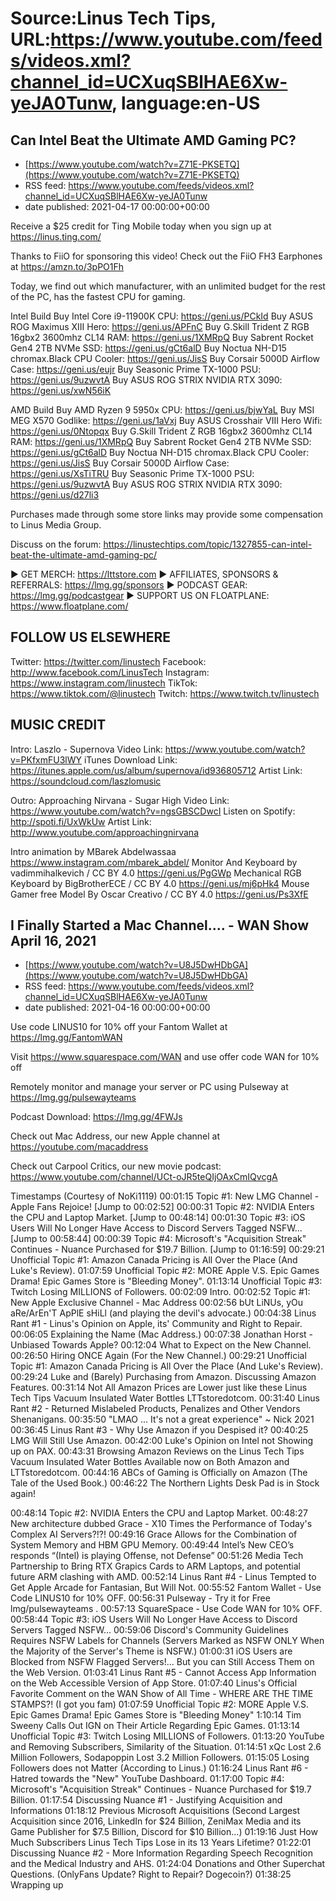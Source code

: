 # Source:Linus Tech Tips, URL:https://www.youtube.com/feeds/videos.xml?channel_id=UCXuqSBlHAE6Xw-yeJA0Tunw, language:en-US

## Can Intel Beat the Ultimate AMD Gaming PC?
 - [https://www.youtube.com/watch?v=Z71E-PKSETQ](https://www.youtube.com/watch?v=Z71E-PKSETQ)
 - RSS feed: https://www.youtube.com/feeds/videos.xml?channel_id=UCXuqSBlHAE6Xw-yeJA0Tunw
 - date published: 2021-04-17 00:00:00+00:00

Receive a $25 credit for Ting Mobile today when you sign up at https://linus.ting.com/

Thanks to FiiO for sponsoring this video! Check out the FiiO FH3 Earphones at  https://amzn.to/3pPO1Fh 

Today, we find out which manufacturer, with an unlimited budget for the rest of the PC, has the fastest CPU for gaming.

Intel Build
  Buy Intel Core i9-11900K CPU: https://geni.us/PCkId
  Buy ASUS ROG Maximus XIII Hero: https://geni.us/APFnC
  Buy G.Skill Trident Z RGB 16gbx2 3600mhz CL14 RAM: https://geni.us/1XMRpQ
  Buy Sabrent Rocket Gen4 2TB NVMe SSD: https://geni.us/gCt6alD
  Buy Noctua NH-D15 chromax.Black CPU Cooler: https://geni.us/JisS
  Buy Corsair 5000D Airflow Case: https://geni.us/eujr
  Buy Seasonic Prime TX-1000 PSU: https://geni.us/9uzwvtA
  Buy ASUS ROG STRIX NVIDIA RTX 3090: https://geni.us/xwN56iK

AMD Build
  Buy AMD Ryzen 9 5950x CPU: https://geni.us/bjwYaL
  Buy MSI MEG X570 Godlike: https://geni.us/1aVxj
  Buy ASUS Crosshair VIII Hero Wifi: https://geni.us/0Ntopqx
  Buy G.Skill Trident Z RGB 16gbx2 3600mhz CL14 RAM: https://geni.us/1XMRpQ
  Buy Sabrent Rocket Gen4 2TB NVMe SSD: https://geni.us/gCt6alD
  Buy Noctua NH-D15 chromax.Black CPU Cooler: https://geni.us/JisS
  Buy Corsair 5000D Airflow Case: https://geni.us/XsTiTRU
  Buy Seasonic Prime TX-1000 PSU: https://geni.us/9uzwvtA
  Buy ASUS ROG STRIX NVIDIA RTX 3090: https://geni.us/d27li3

Purchases made through some store links may provide some compensation to Linus Media Group.

Discuss on the forum: https://linustechtips.com/topic/1327855-can-intel-beat-the-ultimate-amd-gaming-pc/

► GET MERCH: https://lttstore.com
► AFFILIATES, SPONSORS & REFERRALS: https://lmg.gg/sponsors
► PODCAST GEAR: https://lmg.gg/podcastgear
► SUPPORT US ON FLOATPLANE: https://www.floatplane.com/

FOLLOW US ELSEWHERE
---------------------------------------------------  
Twitter: https://twitter.com/linustech
Facebook: http://www.facebook.com/LinusTech
Instagram: https://www.instagram.com/linustech
TikTok: https://www.tiktok.com/@linustech
Twitch: https://www.twitch.tv/linustech

MUSIC CREDIT
---------------------------------------------------
Intro: Laszlo - Supernova
Video Link: https://www.youtube.com/watch?v=PKfxmFU3lWY
iTunes Download Link: https://itunes.apple.com/us/album/supernova/id936805712
Artist Link: https://soundcloud.com/laszlomusic

Outro: Approaching Nirvana - Sugar High
Video Link: https://www.youtube.com/watch?v=ngsGBSCDwcI
Listen on Spotify: http://spoti.fi/UxWkUw
Artist Link: http://www.youtube.com/approachingnirvana

Intro animation by MBarek Abdelwassaa https://www.instagram.com/mbarek_abdel/
Monitor And Keyboard by vadimmihalkevich / CC BY 4.0  https://geni.us/PgGWp
Mechanical RGB Keyboard by BigBrotherECE / CC BY 4.0 https://geni.us/mj6pHk4
Mouse Gamer free Model By Oscar Creativo / CC BY 4.0 https://geni.us/Ps3XfE

## I Finally Started a Mac Channel.... - WAN Show April 16, 2021
 - [https://www.youtube.com/watch?v=U8J5DwHDbGA](https://www.youtube.com/watch?v=U8J5DwHDbGA)
 - RSS feed: https://www.youtube.com/feeds/videos.xml?channel_id=UCXuqSBlHAE6Xw-yeJA0Tunw
 - date published: 2021-04-16 00:00:00+00:00

Use code LINUS10 for 10% off your Fantom Wallet at https://lmg.gg/FantomWAN

Visit https://www.squarespace.com/WAN and use offer code WAN for 10% off

Remotely monitor and manage your server or PC using Pulseway at https://lmg.gg/pulsewayteams 

Podcast Download: https://lmg.gg/4FWJs

Check out Mac Address, our new Apple channel at https://youtube.com/macaddress

Check out Carpool Critics, our new movie podcast: https://www.youtube.com/channel/UCt-oJR5teQIjOAxCmIQvcgA

Timestamps (Courtesy of NoKi1119)
00:01:15 Topic #1: New LMG Channel - Apple Fans Rejoice! [Jump to 00:02:52]
00:00:31 Topic #2: NVIDIA Enters the CPU and Laptop Market. [Jump to 00:48:14]
00:01:30 Topic #3: iOS Users Will No Longer Have Access to Discord Servers Tagged NSFW... [Jump  to 00:58:44]
00:00:39 Topic #4: Microsoft's "Acquisition Streak" Continues - Nuance Purchased for $19.7 Billion. [Jump to 01:16:59]
00:29:21 Unofficial Topic #1: Amazon Canada Pricing is All Over the Place (And Luke's Review).
01:07:59 Unofficial Topic #2: MORE Apple V.S. Epic Games Drama! Epic Games Store is "Bleeding Money".
01:13:14 Unofficial Topic #3: Twitch Losing MILLIONS of Followers.
00:02:09 Intro.
00:02:52 Topic #1: New Apple Exclusive Channel - Mac Address
 00:02:56 bUt LiNUs, yOu aRe/ArEn'T ApPlE sHiLl (and playing the devil's advocate.)
 00:04:38 Linus Rant #1 - Linus's Opinion on Apple, its' Community and Right to Repair.
 00:06:05 Explaining the Name (Mac Address.)
 00:07:38 Jonathan Horst - Unbiased Towards Apple?
 00:12:04 What to Expect on the New Channel.
 00:26:50 Hiring ONCE Again (For the New Channel.)
00:29:21 Unofficial Topic #1: Amazon Canada Pricing is All Over the Place (And Luke's Review).
 00:29:24 Luke and (Barely) Purchasing from Amazon. Discussing Amazon Features.
 00:31:14 Not All Amazon Prices are Lower just like these Linus Tech Tips Vacuum Insulated Water Bottles LTTstoredotcom.
 00:31:40 Linus Rant #2 - Returned Mislabeled Products, Penalizes and Other Vendors Shenanigans.
 00:35:50 "LMAO ... It's not a great experience" ~ Nick 2021
 00:36:45 Linus Rant #3 - Why Use Amazon if you Despised it?
 00:40:25 LMG Will Still Use Amazon.
 00:42:00 Luke's Opinion on Intel not Showing up on PAX.
 00:43:31 Browsing Amazon Reviews on the Linus Tech Tips Vacuum Insulated Water Bottles Available now on Both Amazon and LTTstoredotcom.
 00:44:16 ABCs of Gaming is Officially on Amazon (The Tale of the Used Book.)
 00:46:22 The Northern Lights Desk Pad is in Stock again!

00:48:14 Topic #2: NVIDIA Enters the CPU and Laptop Market.
 00:48:27 New architecture dubbed Grace - X10 Times the Performance of Today's Complex AI Servers?!?!
 00:49:16 Grace Allows for the Combination of System Memory and HBM GPU Memory.
 00:49:44 Intel’s New CEO’s responds “(Intel) is playing Offense, not Defense”
 00:51:26 Media Tech Partnership to Bring RTX Grapics Cards to ARM Laptops, and potential future ARM clashing with AMD.
 00:52:14 Linus Rant #4 - Linus Tempted to Get Apple Arcade for Fantasian, But Will Not.
00:55:52 Fantom Wallet - Use Code LINUS10 for 10% OFF.
00:56:31 Pulseway - Try it for Free lmg/pulsewayteams .
00:57:13 SquareSpace - Use Code WAN for 10% OFF.
00:58:44 Topic #3: iOS Users Will No Longer Have Access to Discord Servers Tagged NSFW...
 00:59:06 Discord's Community Guidelines Requires NSFW Labels for Channels (Servers Marked as NSFW ONLY When the Majority of the Server's Theme is NSFW.)
 01:00:31 iOS Users are Blocked from NSFW Flagged Servers!... But you can Still Access Them on the Web Version.
 01:03:41 Linus Rant #5 - Cannot Access App Information on the Web Accessible Version of App Store.
 01:07:40 Linus's Official Favorite Comment on the WAN Show of All Time - WHERE ARE THE TIME STAMPS?! (I got you fam)
01:07:59 Unofficial Topic #2: MORE Apple V.S. Epic Games Drama! Epic Games Store is "Bleeding Money"
 1:10:14 Tim Sweeny Calls Out IGN on Their Article Regarding Epic Games.
01:13:14 Unofficial Topic #3: Twitch Losing MILLIONS of Followers.
 01:13:20 YouTube and Removing Subscribers, Similarity of the Situation.
 01:14:51 xQc Lost 2.6 Million Followers, Sodapoppin Lost 3.2 Million Followers.
 01:15:05 Losing Followers does not Matter (According to Linus.)
 01:16:24 Linus Rant #6 - Hatred towards the "New" YouTube Dashboard.
01:17:00 Topic #4: Microsoft's "Acquisition Streak" Continues - Nuance Purchased for $19.7 Billion.
 01:17:54 Discussing Nuance #1 - Justifying Acquisition and Informations
 01:18:12 Previous Microsoft Acquisitions (Second Largest Acquisition since 2016, LinkedIn for $24 Billion, ZeniMax Media and its Game Publisher for $7.5 Billion, Discord for $10 Billion...)
 01:19:16 Just How Much Subscribers Linus Tech Tips Lose in its 13 Years Lifetime?
 01:22:01 Discussing Nuance #2 - More Information Regarding Speech Recognition and the Medical Industry and AHS.
01:24:04 Donations and Other Superchat Questions. (OnlyFans Update? Right to Repair? Dogecoin?)
01:38:25 Wrapping up

